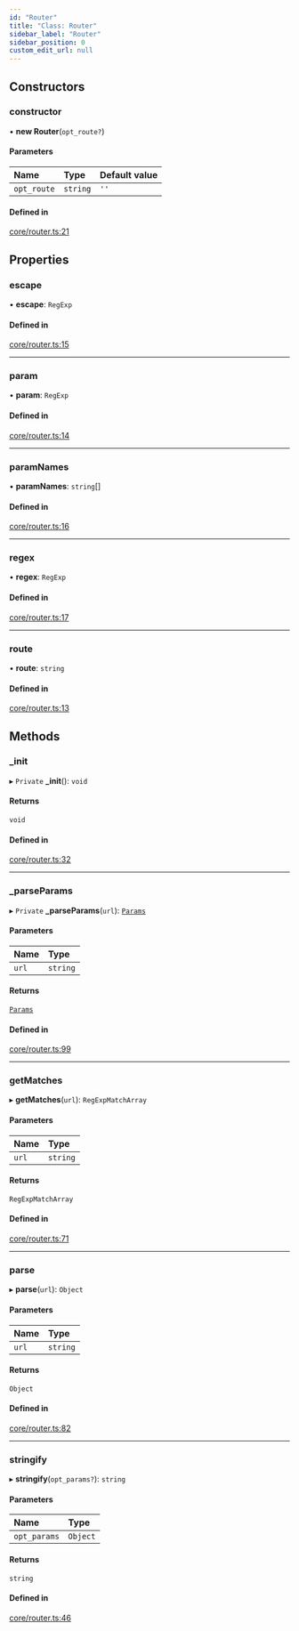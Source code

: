 ```yaml
---
id: "Router"
title: "Class: Router"
sidebar_label: "Router"
sidebar_position: 0
custom_edit_url: null
---
```


## Constructors

### constructor

• **new Router**(`opt_route?`)

#### Parameters

| Name | Type | Default value |
| :------ | :------ | :------ |
| `opt_route` | `string` | `''` |

#### Defined in

[core/router.ts:21](https://github.com/siposdani87/sui-js/blob/1a445e5/src/core/router.ts#L21)

## Properties

### escape

• **escape**: `RegExp`

#### Defined in

[core/router.ts:15](https://github.com/siposdani87/sui-js/blob/1a445e5/src/core/router.ts#L15)

___

### param

• **param**: `RegExp`

#### Defined in

[core/router.ts:14](https://github.com/siposdani87/sui-js/blob/1a445e5/src/core/router.ts#L14)

___

### paramNames

• **paramNames**: `string`[]

#### Defined in

[core/router.ts:16](https://github.com/siposdani87/sui-js/blob/1a445e5/src/core/router.ts#L16)

___

### regex

• **regex**: `RegExp`

#### Defined in

[core/router.ts:17](https://github.com/siposdani87/sui-js/blob/1a445e5/src/core/router.ts#L17)

___

### route

• **route**: `string`

#### Defined in

[core/router.ts:13](https://github.com/siposdani87/sui-js/blob/1a445e5/src/core/router.ts#L13)

## Methods

### \_init

▸ `Private` **_init**(): `void`

#### Returns

`void`

#### Defined in

[core/router.ts:32](https://github.com/siposdani87/sui-js/blob/1a445e5/src/core/router.ts#L32)

___

### \_parseParams

▸ `Private` **_parseParams**(`url`): [`Params`](../modules.md#params)

#### Parameters

| Name | Type |
| :------ | :------ |
| `url` | `string` |

#### Returns

[`Params`](../modules.md#params)

#### Defined in

[core/router.ts:99](https://github.com/siposdani87/sui-js/blob/1a445e5/src/core/router.ts#L99)

___

### getMatches

▸ **getMatches**(`url`): `RegExpMatchArray`

#### Parameters

| Name | Type |
| :------ | :------ |
| `url` | `string` |

#### Returns

`RegExpMatchArray`

#### Defined in

[core/router.ts:71](https://github.com/siposdani87/sui-js/blob/1a445e5/src/core/router.ts#L71)

___

### parse

▸ **parse**(`url`): `Object`

#### Parameters

| Name | Type |
| :------ | :------ |
| `url` | `string` |

#### Returns

`Object`

#### Defined in

[core/router.ts:82](https://github.com/siposdani87/sui-js/blob/1a445e5/src/core/router.ts#L82)

___

### stringify

▸ **stringify**(`opt_params?`): `string`

#### Parameters

| Name | Type |
| :------ | :------ |
| `opt_params` | `Object` |

#### Returns

`string`

#### Defined in

[core/router.ts:46](https://github.com/siposdani87/sui-js/blob/1a445e5/src/core/router.ts#L46)
